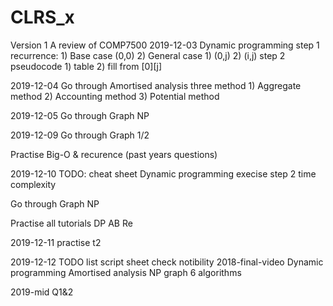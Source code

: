 # CLRS_x

Version 1
A review of COMP7500
2019-12-03 Dynamic programming
    step 1 recurrence: 
        1) Base case (0,0)
        2) General case
            1) (0,j)
            2) (i,j)
    step 2 pseudocode
        1) table
        2) fill from [0][j]

2019-12-04 
Go through
    Amortised analysis
        three method
            1) Aggregate method
            2) Accounting method
            3) Potential method

2019-12-05 
Go through
    Graph
    NP

2019-12-09
Go through
    Graph 1/2

Practise
    Big-O & recurence (past years questions)



2019-12-10
TODO:
    cheat sheet
    Dynamic programming execise
        step 2
        time complexity
        
Go through
    Graph
    NP

Practise
    all tutorials
    DP
    AB
    Re

2019-12-11 
practise
    t2

2019-12-12 
TODO list
script sheet
    check notibility
    2018-final-video
Dynamic programming
Amortised analysis
NP
graph
    6 algorithms

2019-mid Q1&2